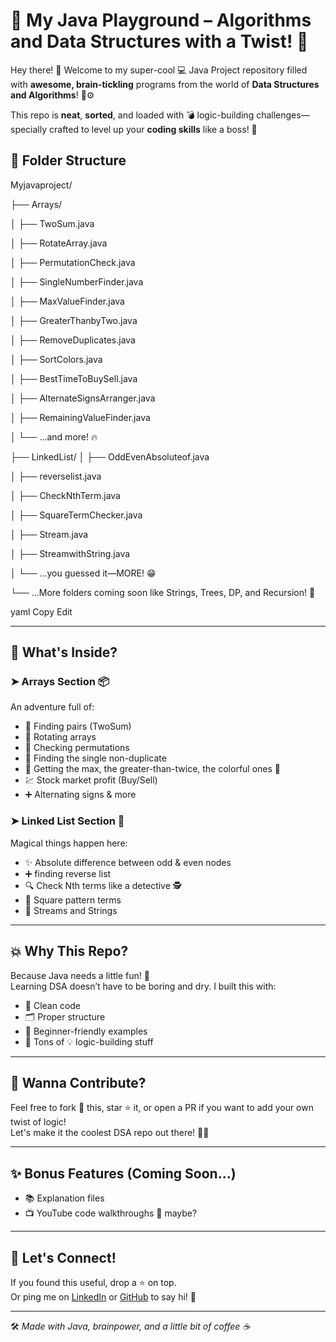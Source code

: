 # 🚀 My Java Playground – Algorithms and Data Structures with a Twist! 🎯

Hey there! 👋 Welcome to my super-cool 💻 Java Project repository filled with **awesome, brain-tickling** programs from the world of **Data Structures and Algorithms**! 🧠⚙️

This repo is **neat**, **sorted**, and loaded with 💣 logic-building challenges—specially crafted to level up your **coding skills** like a boss! 👑

## 📁 Folder Structure

Myjavaproject/

├── Arrays/

│ ├── TwoSum.java

│ ├── RotateArray.java

│ ├── PermutationCheck.java

│ ├── SingleNumberFinder.java

│ ├── MaxValueFinder.java

│ ├── GreaterThanbyTwo.java

│ ├── RemoveDuplicates.java

│ ├── SortColors.java

│ ├── BestTimeToBuySell.java

│ ├── AlternateSignsArranger.java

│ ├── RemainingValueFinder.java

│ └── ...and more! 🔥

├── LinkedList/
│ ├── OddEvenAbsoluteof.java

│ ├── reverselist.java

│ ├── CheckNthTerm.java

│ ├── SquareTermChecker.java

│ ├── Stream.java

│ ├── StreamwithString.java

│ └── ...you guessed it—MORE! 😁

└── ...More folders coming soon like Strings, Trees, DP, and Recursion! 🌳

yaml
Copy
Edit

---

## 🧠 What's Inside?

### ➤ Arrays Section 📦
An adventure full of:
- 🔢 Finding pairs (TwoSum)
- 🔁 Rotating arrays
- 🔄 Checking permutations
- 🧍 Finding the single non-duplicate
- 💪 Getting the max, the greater-than-twice, the colorful ones 🎨
- 💹 Stock market profit (Buy/Sell)
- ➕ Alternating signs & more

### ➤ Linked List Section 🔗
Magical things happen here:
- ✨ Absolute difference between odd & even nodes
- ➕ finding reverse list
- 🔍 Check Nth terms like a detective 🕵️
- 🔢 Square pattern terms
- 📡 Streams and Strings

---

## 💥 Why This Repo?

Because Java needs a little fun! 🎉  
Learning DSA doesn’t have to be boring and dry. I built this with:
- 💯 Clean code
- 🗂️ Proper structure
- 👀 Beginner-friendly examples
- 🚀 Tons of 💡 logic-building stuff

---

## 🧩 Wanna Contribute?

Feel free to fork 🍴 this, star ⭐️ it, or open a PR if you want to add your own twist of logic!  
Let's make it the coolest DSA repo out there! 🧊🔥

---

## ✨ Bonus Features (Coming Soon...)

- 📚 Explanation files
- 📺 YouTube code walkthroughs 🎥 maybe?

---

## 🤝 Let's Connect!

If you found this useful, drop a ⭐ on top.  
Or ping me on [LinkedIn](#) or [GitHub](https://github.com/Subha-saravanan) to say hi! 🙌

---

🛠️ *Made with Java, brainpower, and a little bit of coffee ☕*
